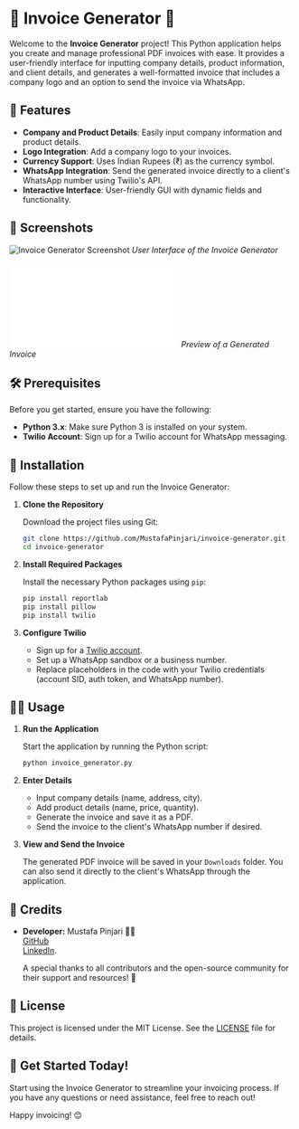 # 🧾 Invoice Generator 📄

Welcome to the **Invoice Generator** project! This Python application helps you create and manage professional PDF invoices with ease. It provides a user-friendly interface for inputting company details, product information, and client details, and generates a well-formatted invoice that includes a company logo and an option to send the invoice via WhatsApp.

## 🌟 Features

- **Company and Product Details**: Easily input company information and product details.
- **Logo Integration**: Add a company logo to your invoices.
- **Currency Support**: Uses Indian Rupees (₹) as the currency symbol.
- **WhatsApp Integration**: Send the generated invoice directly to a client's WhatsApp number using Twilio's API.
- **Interactive Interface**: User-friendly GUI with dynamic fields and functionality.

## 📸 Screenshots

![Invoice Generator Screenshot](/Images/APP.png)
*User Interface of the Invoice Generator*

![Sample Invoice](/Downloads/ca.pdf)
*Preview of a Generated Invoice*

## 🛠️ Prerequisites

Before you get started, ensure you have the following:

- **Python 3.x**: Make sure Python 3 is installed on your system.
- **Twilio Account**: Sign up for a Twilio account for WhatsApp messaging.

## 🚀 Installation

Follow these steps to set up and run the Invoice Generator:

1. **Clone the Repository**

   Download the project files using Git:

   ```bash
   git clone https://github.com/MustafaPinjari/invoice-generator.git
   cd invoice-generator
   ```

2. **Install Required Packages**

   Install the necessary Python packages using `pip`:

   ```bash
   pip install reportlab
   pip install pillow
   pip install twilio
   ```

3. **Configure Twilio**

   - Sign up for a [Twilio account](https://www.twilio.com/).
   - Set up a WhatsApp sandbox or a business number.
   - Replace placeholders in the code with your Twilio credentials (account SID, auth token, and WhatsApp number).

## 🏃‍♂️ Usage

1. **Run the Application**

   Start the application by running the Python script:

   ```bash
   python invoice_generator.py
   ```

2. **Enter Details**

   - Input company details (name, address, city).
   - Add product details (name, price, quantity).
   - Generate the invoice and save it as a PDF.
   - Send the invoice to the client's WhatsApp number if desired.

3. **View and Send the Invoice**

   The generated PDF invoice will be saved in your `Downloads` folder. You can also send it directly to the client's WhatsApp through the application.


## 💬 Credits

- **Developer:** Mustafa Pinjari 👨‍💻  
[GitHub](https://github.com/MustafaPinjari)</br>
[LinkedIn](https://www.linkedin.com/in/mustafa-pinjari-287625256/).  

  A special thanks to all contributors and the open-source community for their support and resources! 🙌

## 📜 License

This project is licensed under the MIT License. See the [LICENSE](LICENSE) file for details.

## 🚀 Get Started Today!

Start using the Invoice Generator to streamline your invoicing process. If you have any questions or need assistance, feel free to reach out!

Happy invoicing! 😊

